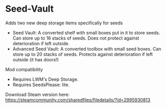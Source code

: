 # Seed-Vault

Adds two new deep storage items specifically for seeds

- Seed Vault: A converted shelf with small boxes put in it to store seeds. Can store up to 16 stacks of seeds. Does not protect against deterioration if left outside.
- Advanced Seed Vault: A converted toolbox with small seed boxes. Can store up to 20 stacks of seeds. Protects against deterioration if left outside (it has doors!)

Mod compatibility
- Requires LWM's Deep Storage.
- Requires SeedsPlease: lite.

Download Steam version here: https://steamcommunity.com/sharedfiles/filedetails/?id=2995930813
